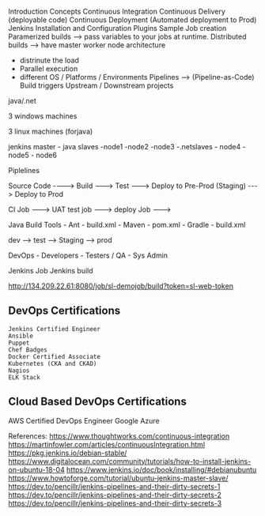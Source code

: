 
Introduction
Concepts
    Continuous Integration
    Continuous Delivery (deployable code)
    Continuous Deployment (Automated deployment to Prod)
Jenkins Installation and Configuration
Plugins
Sample Job creation
Paramerized builds --> pass variables to your jobs at runtime.
Distributed builds --> have master worker node architecture
 - distrinute the load
 - Parallel execution
 - different OS / Platforms / Environments
Pipelines --> (Pipeline-as-Code)
Build triggers
Upstream / Downstream projects



java/.net

3 windows machines

3 linux machines (forjava)

jenkins master
    - java slaves
        -node1
        -node2
        -node3
    -.netslaves
        - node4
        - node5
        - node6



Piplelines

Source Code ----> Build ---> Test ---> Deploy to Pre-Prod (Staging) ---> Deploy to Prod

CI Job ---> UAT test job ---> deploy Job ---> 

Java Build Tools
    - Ant       - build.xml
    - Maven     - pom.xml
    - Gradle    - build.xml

dev --> test --> Staging --> prod

DevOps  - Developers
        - Testers / QA
        - Sys Admin

Jenkins Job
Jenkins build








http://134.209.22.61:8080/job/sl-demojob/build?token=sl-web-token


## DevOps Certifications

    Jenkins Certified Engineer
    Ansible
    Puppet
    Chef Badges
    Docker Certified Associate
    Kubernetes (CKA and CKAD)
    Nagios
    ELK Stack

## Cloud Based DevOps Certifications

AWS Certified DevOps Engineer
Google
Azure










References:
    https://www.thoughtworks.com/continuous-integration
    https://martinfowler.com/articles/continuousIntegration.html
    https://pkg.jenkins.io/debian-stable/
    https://www.digitalocean.com/community/tutorials/how-to-install-jenkins-on-ubuntu-18-04
    https://www.jenkins.io/doc/book/installing/#debianubuntu
    https://www.howtoforge.com/tutorial/ubuntu-jenkins-master-slave/
    https://dev.to/pencillr/jenkins-pipelines-and-their-dirty-secrets-1
    https://dev.to/pencillr/jenkins-pipelines-and-their-dirty-secrets-2
    https://dev.to/pencillr/jenkins-pipelines-and-their-dirty-secrets-3

